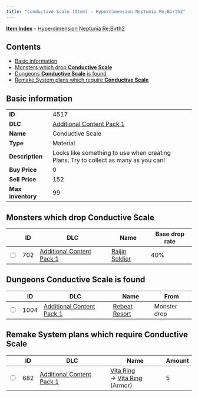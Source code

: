 ```yaml
---
title: "Conductive Scale (Item) - Hyperdimension Neptunia Re;Birth2"
---
```


[**Item Index**](/neptunia/rb2/item/index.html) - [Hyperdimension Neptunia Re;Birth2](/neptunia/rb2)

## Contents

- [Basic information](#basic-information)
- [Monsters which drop **Conductive Scale**](#monsters-which-drop-conductive-scale)
- [Dungeons **Conductive Scale** is found](#dungeons-conductive-scale-is-found)
- [Remake System plans which require **Conductive Scale**](#remake-system-plans-which-require-conductive-scale)

## Basic information

|   |   |
| -- | -- |
| **ID** | 4517 |
| **DLC** | [Additional Content Pack 1](/neptunia/rb2/dlc/3-pack1.html) |
| **Name** | Conductive Scale |
| **Type** | Material |
| **Description** | Looks like something to use when creating Plans. Try to collect as many as you can! |
| **Buy Price** | 0 |
| **Sell Price** | 152 |
| **Max inventory** | 99 |

## Monsters which drop **Conductive Scale**

|    | ID | DLC | Name | Base drop rate |
| -- | -- | --- | ---- | -------------- |
| <input type="checkbox" id="rb2-monster-3-702" class="trackbox" /> | 702 | [Additional Content Pack 1](/neptunia/rb2/dlc/3-pack1.html) | [Raijin Soldier](/neptunia/rb2/monster/3-702-raijin-soldier.html) | 40% |

## Dungeons **Conductive Scale** is found

|    | ID | DLC | Name | From |
| -- | -- | --- | ---- | ---- |
| <input type="checkbox" id="rb2-dungeon-3-1004" class="trackbox" /> | 1004 | [Additional Content Pack 1](/neptunia/rb2/dlc/3-pack1.html) | [Rebeat Resort](/neptunia/rb2/dungeon/3-1004-rebeat-resort.html) | Monster drop |

## Remake System plans which require **Conductive Scale**

|    | ID | DLC | Name | Amount |
| -- | -- | --- | ---- | ------ |
| <input type="checkbox" id="rb2-remake-3-682" class="trackbox" /> | 682 | [Additional Content Pack 1](/neptunia/rb2/dlc/3-pack1.html) | [Vita Ring](/neptunia/rb2/remake/3-682-vita-ring.html)<br />→ [Vita Ring](/neptunia/rb2/item/3-1659-vita-ring.html) (Armor) | 5 |